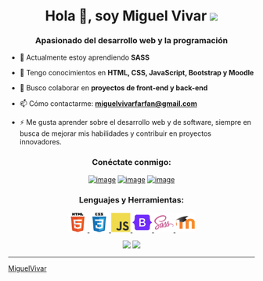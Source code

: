 <h1 align="center">Hola 👋, soy Miguel Vivar <img height="40" src="https://emoji.gg/assets/emoji/7333-parrotdance.gif"></h1>
<h3 align="center">Apasionado del desarrollo web y la programación</h3>

- 🔭 Actualmente estoy aprendiendo **SASS**

- 🌱 Tengo conocimientos en **HTML, CSS, JavaScript, Bootstrap y Moodle**

- 👯 Busco colaborar en **proyectos de front-end y back-end**

- 📫 Cómo contactarme: **miguelvivarfarfan@gmail.com**

- ⚡ Me gusta aprender sobre el desarrollo web y de software, siempre en busca de mejorar mis habilidades y contribuir en proyectos innovadores.

<h3 align="center">Conéctate conmigo:</h3>
<div align="center">

[![image](https://img.shields.io/badge/LinkedIn-0077B5?style=for-the-badge&logo=linkedin&logoColor=white)](https://www.linkedin.com/in/miguel-vivar-farf%C3%A1n-116058305/) <!-- LinkedIn -->
[![image](https://img.shields.io/badge/Instagram-E4405F?style=for-the-badge&logo=instagram&logoColor=white)](https://www.instagram.com/mvivarf/?hl=es) <!-- Instagram -->
[![image](https://img.shields.io/badge/Gmail-D14836?style=for-the-badge&logo=gmail&logoColor=white)](mailto:miguelvivarfarfan@gmail.com)

</div>

<h3 align="center">Lenguajes y Herramientas:</h3>

<p align="center"> 
  <a href="https://www.w3.org/html/" target="_blank"> 
    <img src="https://raw.githubusercontent.com/devicons/devicon/master/icons/html5/html5-original-wordmark.svg" alt="html5" width="40" height="40"/> 
  </a>
  <a href="https://www.w3schools.com/css/" target="_blank"> 
    <img src="https://raw.githubusercontent.com/devicons/devicon/master/icons/css3/css3-original-wordmark.svg" alt="css3" width="40" height="40"/> 
  </a> 
  <a href="https://www.javascript.com/" target="_blank"> 
    <img src="https://raw.githubusercontent.com/devicons/devicon/master/icons/javascript/javascript-original.svg" alt="javascript" width="40" height="40"/> 
  </a>
  <a href="https://getbootstrap.com/" target="_blank"> 
    <img src="https://raw.githubusercontent.com/devicons/devicon/master/icons/bootstrap/bootstrap-plain.svg" alt="bootstrap" width="40" height="40"/> 
  </a> 
  <a href="https://sass-lang.com/" target="_blank"> 
    <img src="https://raw.githubusercontent.com/devicons/devicon/master/icons/sass/sass-original.svg" alt="sass" width="40" height="40"/> 
  </a>
  <a href="https://moodle.org/" target="_blank"> 
    <img src="https://raw.githubusercontent.com/devicons/devicon/master/icons/moodle/moodle-original.svg" alt="moodle" width="40" height="40"/> 
  </a>
</p>

<p align= "center">
  <img height= "150" src="https://github-readme-stats.vercel.app/api?username=MiguelVivar&theme=react&show_icons=true&include_all_commits=true" />
  <img height= "150" src="https://github-readme-stats.vercel.app/api/top-langs/?username=MiguelVivar&theme=react&layout=compact" />
</p>

------

[MiguelVivar](https://github.com/MiguelVivar) <!-- Reemplaza con tu nombre de usuario de GitHub -->
